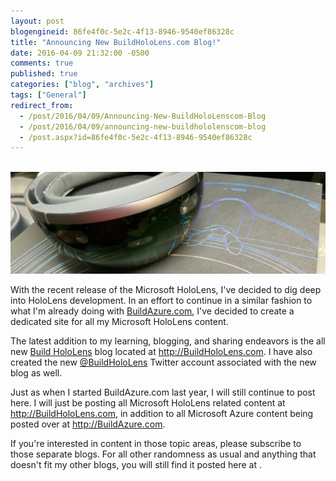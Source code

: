 ```yaml
---
layout: post
blogengineid: 86fe4f0c-5e2c-4f13-8946-9540ef86328c
title: "Announcing New BuildHoloLens.com Blog!"
date: 2016-04-09 21:32:00 -0500
comments: true
published: true
categories: ["blog", "archives"]
tags: ["General"]
redirect_from: 
  - /post/2016/04/09/Announcing-New-BuildHoloLenscom-Blog
  - /post/2016/04/09/announcing-new-buildhololenscom-blog
  - /post.aspx?id=86fe4f0c-5e2c-4f13-8946-9540ef86328c
---
```

<!-- more -->
<p>&nbsp;<img src="/images/posts/2016/04/BuildHoloLensBanner.jpg" alt="" /></p>
<p>With the recent release of the Microsoft HoloLens, I've decided to dig deep into HoloLens development. In an effort to continue in a similar fashion to what I'm already doing with <a href="http://buildazure.com" target="_blank">BuildAzure.com</a>, I've decided to create a dedicated site for all my Microsoft HoloLens content.</p>
<p>The latest addition to my learning, blogging, and sharing endeavors is the all new <a href="http://BuildHoloLens.com" target="_blank">Build HoloLens</a> blog located at <a href="http://BuildHoloLens.com" target="_blank">http://BuildHoloLens.com</a>. I have also created the new <a href="http://twitter.com/buildhololens" target="_blank">@BuildHoloLens</a> Twitter account associated with the new blog as well.</p>
<p>Just as when I started BuildAzure.com last year, I will still continue to post here. I will just be posting all Microsoft HoloLens related content at <a href="http://buildhololens.com" target="_blank">http://BuildHoloLens.com</a>, in addition to all Microsoft Azure content being posted over at <a href="http://buildazure.com" target="_blank">http://BuildAzure.com</a>.</p>
<p>If you're interested in content in those topic areas, please subscribe to those separate blogs. For all other randomness as usual and anything that doesn't fit my other blogs, you will still find it posted here at <a href="" target="_blank"></a>.</p>
